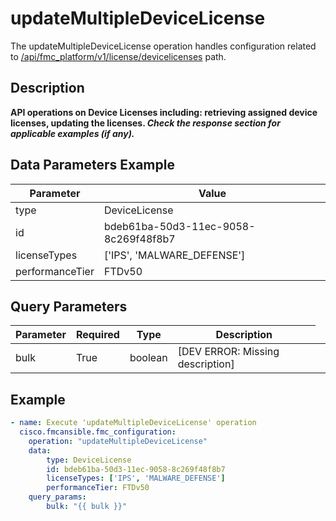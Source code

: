 # updateMultipleDeviceLicense

The updateMultipleDeviceLicense operation handles configuration related to [/api/fmc_platform/v1/license/devicelicenses](/paths//api/fmc_platform/v1/license/devicelicenses.md) path.&nbsp;
## Description
**API operations on Device Licenses including: retrieving assigned device licenses, updating the licenses. _Check the response section for applicable examples (if any)._**

## Data Parameters Example
| Parameter | Value |
| --------- | -------- |
| type | DeviceLicense |
| id | bdeb61ba-50d3-11ec-9058-8c269f48f8b7 |
| licenseTypes | ['IPS', 'MALWARE_DEFENSE'] |
| performanceTier | FTDv50 |

## Query Parameters
| Parameter | Required | Type | Description |
| --------- | -------- | ---- | ----------- |
| bulk | True | boolean <td colspan=3> [DEV ERROR: Missing description] |

## Example
```yaml
- name: Execute 'updateMultipleDeviceLicense' operation
  cisco.fmcansible.fmc_configuration:
    operation: "updateMultipleDeviceLicense"
    data:
        type: DeviceLicense
        id: bdeb61ba-50d3-11ec-9058-8c269f48f8b7
        licenseTypes: ['IPS', 'MALWARE_DEFENSE']
        performanceTier: FTDv50
    query_params:
        bulk: "{{ bulk }}"

```